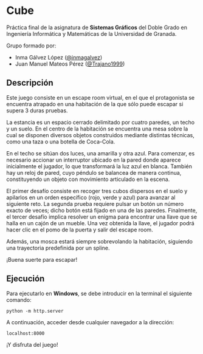 # Cube

Práctica final de la asignatura de **Sistemas Gráficos** del Doble Grado en Ingeniería Informática y Matemáticas de la Universidad de Granada.

Grupo formado por:
- Inma Gálvez López ([@inmagalvez](https://github.com/inmagalvez))
- Juan Manuel Mateos Pérez ([@Trajano1999](https://github.com/Trajano1999))

## Descripción

Este juego consiste en un escape room virtual, en el que el protagonista se encuentra atrapado en una habitación de la que sólo puede escapar si supera 3 duras pruebas.

La estancia es un espacio cerrado delimitado por cuatro paredes, un techo y un suelo. En el centro de la habitación se encuentra una mesa sobre la cual se disponen diversos objetos construidos mediante distintas técnicas, como una taza o una botella de Coca-Cola.

En el techo se sitúan dos luces, una amarilla y otra azul. Para comenzar, es necesario accionar un interruptor ubicado en la pared donde aparece inicialmente el jugador, lo que transformará la luz azul en blanca. También hay un reloj de pared, cuyo péndulo se balancea de manera continua, constituyendo un objeto con movimiento articulado en la escena.

El primer desafío consiste en recoger tres cubos dispersos en el suelo y apilarlos en un orden específico (rojo, verde y azul) para avanzar al siguiente reto. La segunda prueba requiere pulsar un botón un número exacto de veces; dicho botón está fijado en una de las paredes. Finalmente, el tercer desafío implica resolver un enigma para encontrar una llave que se halla en un cajón de un mueble. Una vez obtenida la llave, el jugador podrá hacer clic en el pomo de la puerta y salir del escape room.

Además, una mosca estará siempre sobrevolando la habitación, siguiendo una trayectoria predefinida por un spline.

¡Buena suerte para escapar!

## Ejecución

Para ejecutarlo en **Windows**, se debe introducir en la terminal el siguiente comando:

``python -m http.server``

A continuación, acceder desde cualquier navegador a la dirección:

``localhost:8000``

¡Y disfruta del juego!
